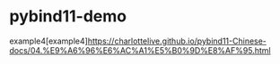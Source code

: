 # pybind11-demo
 
example4[example4]<https://charlottelive.github.io/pybind11-Chinese-docs/04.%E9%A6%96%E6%AC%A1%E5%B0%9D%E8%AF%95.html>
